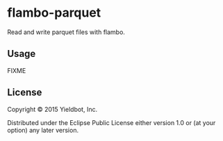 # flambo-parquet

Read and write parquet files with flambo.

## Usage

FIXME

## License

Copyright © 2015 Yieldbot, Inc.

Distributed under the Eclipse Public License either version 1.0 or (at
your option) any later version.
